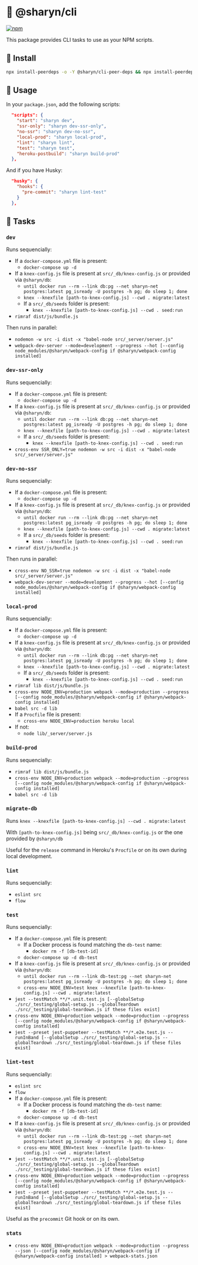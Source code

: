 # 🌹 @sharyn/cli

[![npm](https://img.shields.io/npm/v/@sharyn/cli.svg)](https://www.npmjs.com/package/@sharyn/cli)

This package provides CLI tasks to use as your NPM scripts.

## 🌹 Install

```bash
npx install-peerdeps -o -Y @sharyn/cli-peer-deps && npx install-peerdeps -o -Y -d @sharyn/cli-peer-devdeps && yarn add @sharyn/cli
```

## 🌹 Usage

In your `package.json`, add the following scripts:

```json
  "scripts": {
    "start": "sharyn dev",
    "ssr-only": "sharyn dev-ssr-only",
    "no-ssr": "sharyn dev-no-ssr",
    "local-prod": "sharyn local-prod",
    "lint": "sharyn lint",
    "test": "sharyn test",
    "heroku-postbuild": "sharyn build-prod"
  },
```

And if you have Husky:

```json
  "husky": {
    "hooks": {
      "pre-commit": "sharyn lint-test"
    }
  },
```

## 🌹 Tasks

### `dev`

Runs sequencially:

- If a `docker-compose.yml` file is present:
  - `docker-compose up -d`
- If a `knex-config.js` file is present at `src/_db/knex-config.js` or provided via `@sharyn/db`:
  - `until docker run --rm --link db:pg --net sharyn-net postgres:latest pg_isready -U postgres -h pg; do sleep 1; done`
  - `knex --knexfile [path-to-knex-config.js] --cwd . migrate:latest`
  - If a `src/_db/seeds` folder is present:
    - `knex --knexfile [path-to-knex-config.js] --cwd . seed:run`
- `rimraf dist/js/bundle.js`

Then runs in parallel:

- `nodemon -w src -i dist -x "babel-node src/_server/server.js"`
- `webpack-dev-server --mode=development --progress --hot [--config node_modules/@sharyn/webpack-config if @sharyn/webpack-config installed]`

### `dev-ssr-only`

Runs sequencially:

- If a `docker-compose.yml` file is present:
  - `docker-compose up -d`
- If a `knex-config.js` file is present at `src/_db/knex-config.js` or provided via `@sharyn/db`:
  - `until docker run --rm --link db:pg --net sharyn-net postgres:latest pg_isready -U postgres -h pg; do sleep 1; done`
  - `knex --knexfile [path-to-knex-config.js] --cwd . migrate:latest`
  - If a `src/_db/seeds` folder is present:
    - `knex --knexfile [path-to-knex-config.js] --cwd . seed:run`
- `cross-env SSR_ONLY=true nodemon -w src -i dist -x "babel-node src/_server/server.js"`

### `dev-no-ssr`

Runs sequencially:

- If a `docker-compose.yml` file is present:
  - `docker-compose up -d`
- If a `knex-config.js` file is present at `src/_db/knex-config.js` or provided via `@sharyn/db`:
  - `until docker run --rm --link db:pg --net sharyn-net postgres:latest pg_isready -U postgres -h pg; do sleep 1; done`
  - `knex --knexfile [path-to-knex-config.js] --cwd . migrate:latest`
  - If a `src/_db/seeds` folder is present:
    - `knex --knexfile [path-to-knex-config.js] --cwd . seed:run`
- `rimraf dist/js/bundle.js`

Then runs in parallel:

- `cross-env NO_SSR=true nodemon -w src -i dist -x "babel-node src/_server/server.js"`
- `webpack-dev-server --mode=development --progress --hot [--config node_modules/@sharyn/webpack-config if @sharyn/webpack-config installed]`

### `local-prod`

Runs sequencially:

- If a `docker-compose.yml` file is present:
  - `docker-compose up -d`
- If a `knex-config.js` file is present at `src/_db/knex-config.js` or provided via `@sharyn/db`:
  - `until docker run --rm --link db:pg --net sharyn-net postgres:latest pg_isready -U postgres -h pg; do sleep 1; done`
  - `knex --knexfile [path-to-knex-config.js] --cwd . migrate:latest`
  - If a `src/_db/seeds` folder is present:
    - `knex --knexfile [path-to-knex-config.js] --cwd . seed:run`
- `rimraf lib dist/js/bundle.js`
- `cross-env NODE_ENV=production webpack --mode=production --progress [--config node_modules/@sharyn/webpack-config if @sharyn/webpack-config installed]`
- `babel src -d lib`
- If a `Procfile` file is present:
  - `cross-env NODE_ENV=production heroku local`
- If not:
  - `node lib/_server/server.js`

### `build-prod`

Runs sequencially:

- `rimraf lib dist/js/bundle.js`
- `cross-env NODE_ENV=production webpack --mode=production --progress [--config node_modules/@sharyn/webpack-config if @sharyn/webpack-config installed]`
- `babel src -d lib`

### `migrate-db`

Runs `knex --knexfile [path-to-knex-config.js] --cwd . migrate:latest`

With `[path-to-knex-config.js]` being `src/_db/knex-config.js` or the one provided by `@sharyn/db`

Useful for the `release` command in Heroku's `Procfile` or on its own during local development.

### `lint`

Runs sequencially:

- `eslint src`
- `flow`

### `test`

Runs sequencially:

- If a `docker-compose.yml` file is present:
  - If a Docker process is found matching the `db-test` name:
    - `docker rm -f [db-test-id]`
  - `docker-compose up -d db-test`
- If a `knex-config.js` file is present at `src/_db/knex-config.js` or provided via `@sharyn/db`:
  - `until docker run --rm --link db-test:pg --net sharyn-net postgres:latest pg_isready -U postgres -h pg; do sleep 1; done`
  - `cross-env NODE_ENV=test knex --knexfile [path-to-knex-config.js] --cwd . migrate:latest`
- `jest --testMatch **/*.unit.test.js [--globalSetup ./src/_testing/global-setup.js --globalTeardown ./src/_testing/global-teardown.js if these files exist]`
- `cross-env NODE_ENV=production webpack --mode=production --progress [--config node_modules/@sharyn/webpack-config if @sharyn/webpack-config installed]`
- `jest --preset jest-puppeteer --testMatch **/*.e2e.test.js --runInBand [--globalSetup ./src/_testing/global-setup.js --globalTeardown ./src/_testing/global-teardown.js if these files exist]`

### `lint-test`

Runs sequencially:

- `eslint src`
- `flow`
- If a `docker-compose.yml` file is present:
  - If a Docker process is found matching the `db-test` name:
    - `docker rm -f [db-test-id]`
  - `docker-compose up -d db-test`
- If a `knex-config.js` file is present at `src/_db/knex-config.js` or provided via `@sharyn/db`:
  - `until docker run --rm --link db-test:pg --net sharyn-net postgres:latest pg_isready -U postgres -h pg; do sleep 1; done`
  - `cross-env NODE_ENV=test knex --knexfile [path-to-knex-config.js] --cwd . migrate:latest`
- `jest --testMatch **/*.unit.test.js [--globalSetup ./src/_testing/global-setup.js --globalTeardown ./src/_testing/global-teardown.js if these files exist]`
- `cross-env NODE_ENV=production webpack --mode=production --progress [--config node_modules/@sharyn/webpack-config if @sharyn/webpack-config installed]`
- `jest --preset jest-puppeteer --testMatch **/*.e2e.test.js --runInBand [--globalSetup ./src/_testing/global-setup.js --globalTeardown ./src/_testing/global-teardown.js if these files exist]`

Useful as the `precommit` Git hook or on its own.

### `stats`

- `cross-env NODE_ENV=production webpack --mode=production --progress --json [--config node_modules/@sharyn/webpack-config if @sharyn/webpack-config installed] > webpack-stats.json`
